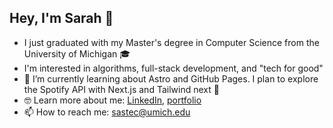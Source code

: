 ## Hey, I'm Sarah 👋
* I just graduated with my Master's degree in Computer Science from the University of Michigan 🎓
* I'm interested in algorithms, full-stack development, and "tech for good"
* 🌱 I’m currently learning about Astro and GitHub Pages. I plan to explore the Spotify API with Next.js and Tailwind next 🥳
* 🤓 Learn more about me: [LinkedIn](www.linkedin.com/in/sarah-stec-07), [portfolio](https://sastec17.github.io/portfolio/)
* 📫 How to reach me: sastec@umich.edu
<!--
**sastec17/sastec17** is a ✨ _special_ ✨ repository because its `README.md` (this file) appears on your GitHub profile.

Here are some ideas to get you started:

- 🔭 I’m currently working on ...
- 🌱 I’m currently learning ...
- 👯 I’m looking to collaborate on ...
- 🤔 I’m looking for help with ...
- 💬 Ask me about ...
- 📫 How to reach me: ...
- 😄 Pronouns: ...
- ⚡ Fun fact: ...
-->
